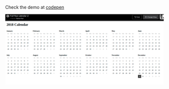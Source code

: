 Check the demo at [codepen](https://codepen.io/rohanpaul/pen/zjvpzb)

[<img src="calendar-2.png">](https://codepen.io/rohanpaul/pen/zjvpzb)